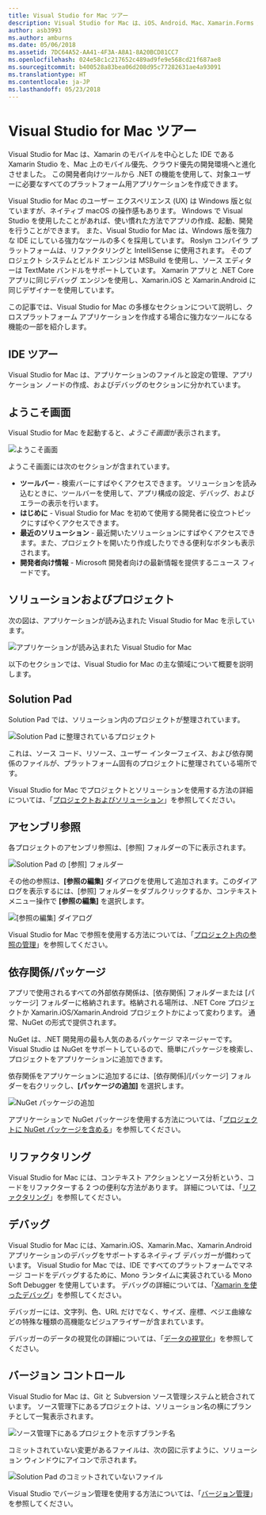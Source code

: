 ```yaml
---
title: Visual Studio for Mac ツアー
description: Visual Studio for Mac は、iOS、Android、Mac、Xamarin.Forms 用に、ASP.NET Core Web サイトや Xamarin プロジェクトなどの .NET アプリケーションを macOS 上で構築する統合開発環境 (IDE) として利用できます。
author: asb3993
ms.author: amburns
ms.date: 05/06/2018
ms.assetid: 7DC64A52-AA41-4F3A-A8A1-8A20BCD81CC7
ms.openlocfilehash: 024e58c1c217652c489ad9fe9e568cd21f687ae8
ms.sourcegitcommit: b400528a83bea06d208d95c77282631ae4a93091
ms.translationtype: HT
ms.contentlocale: ja-JP
ms.lasthandoff: 05/23/2018
---
```

# <a name="visual-studio-for-mac-tour"></a>Visual Studio for Mac ツアー

Visual Studio for Mac は、Xamarin のモバイルを中心とした IDE である Xamarin Studio を、Mac 上のモバイル優先、クラウド優先の開発環境へと進化させました。 この開発者向けツールから .NET の機能を使用して、対象ユーザーに必要なすべてのプラットフォーム用アプリケーションを作成できます。

Visual Studio for Mac のユーザー エクスペリエンス (UX) は Windows 版と似ていますが、ネイティブ macOS の操作感もあります。 Windows で Visual Studio を使用したことがあれば、使い慣れた方法でアプリの作成、起動、開発を行うことができます。 また、Visual Studio for Mac は、Windows 版を強力な IDE にしている強力なツールの多くを採用しています。 Roslyn コンパイラ プラットフォームは、リファクタリングと IntelliSense に使用されます。 そのプロジェクト システムとビルド エンジンは MSBuild を使用し、ソース エディターは TextMate バンドルをサポートしています。 Xamarin アプリと .NET Core アプリに同じデバッグ エンジンを使用し、Xamarin.iOS と Xamarin.Android に同じデザイナーを使用しています。

この記事では、Visual Studio for Mac の多様なセクションについて説明し、クロスプラットフォーム アプリケーションを作成する場合に強力なツールになる機能の一部を紹介します。

## <a name="ide-tour"></a>IDE ツアー

Visual Studio for Mac は、アプリケーションのファイルと設定の管理、アプリケーション ノードの作成、およびデバッグのセクションに分かれています。

## <a name="welcome-screen"></a>ようこそ画面

Visual Studio for Mac を起動すると、*ようこそ画面*が表示されます。

![ようこそ画面](media/ide-tour-image1.png)

ようこそ画面には次のセクションが含まれています。

- **ツールバー** - 検索バーにすばやくアクセスできます。 ソリューションを読み込むときに、ツールバーを使用して、アプリ構成の設定、デバッグ、およびエラーの表示を行います。
- **はじめに** - Visual Studio for Mac を初めて使用する開発者に役立つトピックにすばやくアクセスできます。
- **最近のソリューション** - 最近開いたソリューションにすばやくアクセスできます。また、プロジェクトを開いたり作成したりできる便利なボタンも表示されます。
- **開発者向け情報** - Microsoft 開発者向けの最新情報を提供するニュース フィードです。

## <a name="solutions-and-projects"></a>ソリューションおよびプロジェクト

次の図は、アプリケーションが読み込まれた Visual Studio for Mac を示しています。

![アプリケーションが読み込まれた Visual Studio for Mac](media/ide-tour-image17.png)

以下のセクションでは、Visual Studio for Mac の主な領域について概要を説明します。

## <a name="solution-pad"></a>Solution Pad

Solution Pad では、ソリューション内のプロジェクトが整理されています。

![Solution Pad に整理されているプロジェクト](media/ide-tour-image18.png)

これは、ソース コード、リソース、ユーザー インターフェイス、および依存関係のファイルが、プラットフォーム固有のプロジェクトに整理されている場所です。

Visual Studio for Mac でプロジェクトとソリューションを使用する方法の詳細については、「[プロジェクトおよびソリューション](projects-and-solutions.md)」を参照してください。

## <a name="assembly-references"></a>アセンブリ参照
 
各プロジェクトのアセンブリ参照は、[参照] フォルダーの下に表示されます。

![Solution Pad の [参照] フォルダー](media/ide-tour-image19.png)

その他の参照は、**[参照の編集]** ダイアログを使用して追加されます。このダイアログを表示するには、[参照] フォルダーをダブルクリックするか、コンテキスト メニュー操作で **[参照の編集]** を選択します。
 
![[参照の編集] ダイアログ](media/ide-tour-image20.png)

Visual Studio for Mac で参照を使用する方法については、「[プロジェクト内の参照の管理](managing-references-in-a-project.md)」を参照してください。

## <a name="dependencies--packages"></a>依存関係/パッケージ

アプリで使用されるすべての外部依存関係は、[依存関係] フォルダーまたは [パッケージ] フォルダーに格納されます。格納される場所は、.NET Core プロジェクトか Xamarin.iOS/Xamarin.Android プロジェクトかによって変わります。 通常、NuGet の形式で提供されます。

NuGet は、.NET 開発用の最も人気のあるパッケージ マネージャーです。 Visual Studio は NuGet をサポートしているので、簡単にパッケージを検索し、プロジェクトをアプリケーションに追加できます。

依存関係をアプリケーションに追加するには、[依存関係]/[パッケージ] フォルダーを右クリックし、**[パッケージの追加]** を選択します。

![NuGet パッケージの追加](media/ide-tour-image21.png)

アプリケーションで NuGet パッケージを使用する方法については、「[プロジェクトに NuGet パッケージを含める](nuget-walkthrough.md)」を参照してください。

## <a name="refactoring"></a>リファクタリング

Visual Studio for Mac には、コンテキスト アクションとソース分析という、コードをリファクターする 2 つの便利な方法があります。 詳細については、「[リファクタリング](refactoring.md)」を参照してください。

## <a name="debugging"></a>デバッグ

Visual Studio for Mac には、Xamarin.iOS、Xamarin.Mac、Xamarin.Android アプリケーションのデバッグをサポートするネイティブ デバッガーが備わっています。 Visual Studio for Mac では、IDE ですべてのプラットフォームでマネージ コードをデバッグするために、Mono ランタイムに実装されている Mono Soft Debugger を使用しています。 デバッグの詳細については、「[Xamarin を使ったデバッグ](debugging.md)」を参照してください。

デバッガーには、文字列、色、URL だけでなく、サイズ、座標、ベジエ曲線などの特殊な種類の高機能なビジュアライザーが含まれています。

デバッガーのデータの視覚化の詳細については、「[データの視覚化](data-visualizations.md)」を参照してください。

## <a name="version-control"></a>バージョン コントロール

Visual Studio for Mac は、Git と Subversion ソース管理システムと統合されています。 ソース管理下にあるプロジェクトは、ソリューション名の横にブランチとして一覧表示されます。 

![ソース管理下にあるプロジェクトを示すブランチ名](media/ide-tour-image22.png)

コミットされていない変更があるファイルは、次の図に示すように、ソリューション ウィンドウにアイコンで示されます。

![Solution Pad のコミットされていないファイル](media/ide-tour-image23.png)

Visual Studio でバージョン管理を使用する方法については、「[バージョン管理](version-control.md)」を参照してください。
